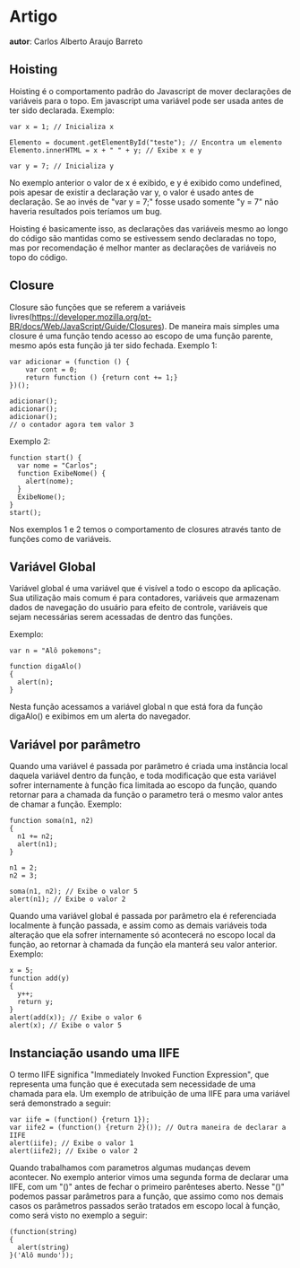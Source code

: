 # Artigo
**autor**: Carlos Alberto Araujo Barreto

## Hoisting
Hoisting é o comportamento padrão do Javascript de mover declarações de variáveis para o topo.
Em javascript uma variável pode ser usada antes de ter sido declarada.
Exemplo:
```
var x = 1; // Inicializa x

Elemento = document.getElementById("teste"); // Encontra um elemento
Elemento.innerHTML = x + " " + y; // Exibe x e y

var y = 7; // Inicializa y
```
No exemplo anterior o valor de x é exibido, e y é exibido como undefined, pois apesar de existir a declaração var y, o valor é
usado antes de declaração.
Se ao invés de "var y = 7;" fosse usado somente "y = 7" não haveria resultados pois teríamos um bug.

Hoisting é basicamente isso, as declarações das variáveis mesmo ao longo do código são mantidas como se 
estivessem sendo declaradas no topo, mas por recomendação é melhor manter as declarações de variáveis no topo do código.


## Closure

Closure são funções que se referem a variáveis livres(https://developer.mozilla.org/pt-BR/docs/Web/JavaScript/Guide/Closures).
De maneira mais simples uma closure é uma função tendo acesso ao escopo de uma função parente, mesmo
após esta função já ter sido fechada.
Exemplo 1:
```
var adicionar = (function () {
    var cont = 0;
    return function () {return cont += 1;}
})();

adicionar();
adicionar();
adicionar();
// o contador agora tem valor 3
```
Exemplo 2:
```
function start() {
  var nome = "Carlos";
  function ExibeNome() {
    alert(nome);
  }
  ExibeNome();
}
start();
```
Nos exemplos 1 e 2 temos o comportamento de closures através tanto de funções como de variáveis.


## Variável Global

Variável global é uma variável que é visível a todo o escopo da aplicação.
Sua utilização mais comum é para contadores, variáveis que armazenam dados de navegação
do usuário para efeito de controle, variáveis que sejam necessárias serem acessadas de dentro das funções.

Exemplo:
```
var n = "Alô pokemons";

function digaAlo()
{
  alert(n);
}
```
Nesta função acessamos a variável global n que está fora da função digaAlo() e exibimos em um alerta do navegador.

## Variável por parâmetro

Quando uma variável é passada por parâmetro é criada uma instância local daquela variável dentro da função,
e toda modificação que esta variável sofrer internamente à função fica limitada ao escopo da função, quando retornar
para a chamada da função o parametro terá o mesmo valor antes de chamar a função.
Exemplo:
```
function soma(n1, n2)
{
  n1 += n2;
  alert(n1);
}

n1 = 2;
n2 = 3;

soma(n1, n2); // Exibe o valor 5
alert(n1); // Exibe o valor 2

```

Quando uma variável global é passada por parâmetro ela é referenciada localmente à função passada,
e assim como as demais variáveis toda alteração que ela sofrer internamente só acontecerá no escopo local da função,
ao retornar à chamada da função ela manterá seu valor anterior.
Exemplo:
```
x = 5;
function add(y) 
{
  y++;
  return y;
}
alert(add(x)); // Exibe o valor 6
alert(x); // Exibe o valor 5
```

## Instanciação usando uma IIFE

O termo IIFE significa "Immediately Invoked Function Expression", que representa uma função que é executada sem necessidade de uma chamada para ela.
Um exemplo de atribuição de uma IIFE para uma variável será demonstrado a seguir:
```
var iife = (function() {return 1});
var iife2 = (function() {return 2}()); // Outra maneira de declarar a IIFE
alert(iife); // Exibe o valor 1
alert(iife2); // Exibe o valor 2
```

Quando trabalhamos com parametros algumas mudanças devem acontecer.
No exemplo anterior vimos uma segunda forma de declarar uma IIFE, com um "()" antes de fechar o primeiro parênteses aberto.
Nesse "()" podemos passar parâmetros para a função, que assimo como nos demais casos
os parâmetros passados serão tratados em escopo local à função, como será visto no exemplo a seguir:
```
(function(string)
{
  alert(string)
}('Alô mundo'));
```


